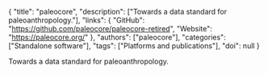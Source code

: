 {
  "title": "paleocore",
  "description": ["Towards a data standard for paleoanthropology."],
  "links": {
    "GitHub": "https://github.com/paleocore/paleocore-retired",
    "Website": "https://paleocore.org/"
  },
  "authors": ["paleocore"],
  "categories": ["Standalone software"],
  "tags": ["Platforms and publications"],
  "doi": null
}

<!-- Generated by csv2md.R – do not edit by hand -->

Towards a data standard for paleoanthropology.